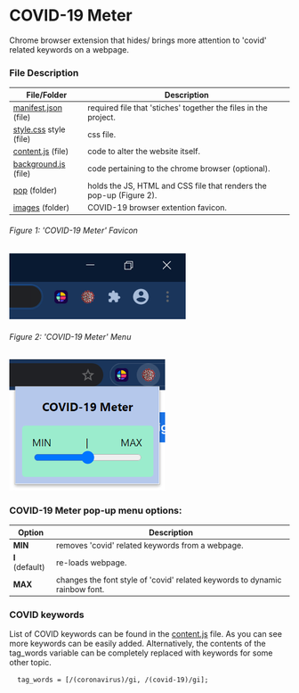 # COVID-19 Meter
Chrome browser extension that hides/ brings more attention to 'covid' related keywords on a webpage. 

### File Description
File/Folder | Description
------------ | -------------
[manifest.json](https://github.com/jonathanarava/COVID-19-Meter/manifest.json) (file) | required file that 'stiches' together the files in the project.
[style.css](https://github.com/jonathanarava/COVID-19-Meter/style.css) style (file) | css file.
[content.js](https://github.com/jonathanarava/COVID-19-Meter/content.js) (file) | code to alter the website itself.
[background.js](https://github.com/jonathanarava/COVID-19-Meter/blob/master/background.js) (file) | code pertaining to the chrome browser (optional).   
[pop](https://github.com/jonathanarava/COVID-19-Meter/pop) (folder) | holds the JS, HTML and CSS file that renders the pop-up (Figure 2).
[images](https://github.com/jonathanarava/COVID-19-Meter/images) (folder) | COVID-19 browser extention favicon.


###### Figure 1: 'COVID-19 Meter' Favicon
![](images/extention_icon.PNG)


###### Figure 2: 'COVID-19 Meter' Menu
![](images/popup.PNG)


### COVID-19 Meter pop-up menu options:
Option | Description
------------ | -------------
**MIN** | removes 'covid' related keywords from a webpage.
**I** (default) | re-loads webpage.
**MAX** | changes the font style of 'covid' related keywords to dynamic rainbow font.

### COVID keywords
List of COVID keywords can be found in the [content.js](https://github.com/jonathanarava/COVID-19-Meter/content.js) file. As you can see more keywords can be easily added.
Alternatively, the contents of the tag_words variable can be completely replaced with keywords for some 
other topic.
```JS
  tag_words = [/(coronavirus)/gi, /(covid-19)/gi];

```
  
  
